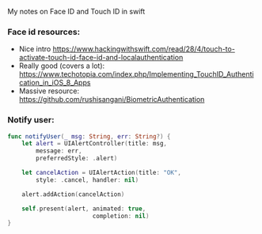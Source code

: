 My notes on Face ID and Touch ID in swift<!--more-->

### Face id resources:
- Nice intro https://www.hackingwithswift.com/read/28/4/touch-to-activate-touch-id-face-id-and-localauthentication
- Really good (covers a lot): https://www.techotopia.com/index.php/Implementing_TouchID_Authentication_in_iOS_8_Apps
- Massive resource: https://github.com/rushisangani/BiometricAuthentication

### Notify user:

```swift
func notifyUser(_ msg: String, err: String?) {
    let alert = UIAlertController(title: msg,
		message: err,
		preferredStyle: .alert)

    let cancelAction = UIAlertAction(title: "OK",
		style: .cancel, handler: nil)

    alert.addAction(cancelAction)

    self.present(alert, animated: true,
                        completion: nil)
}
```
